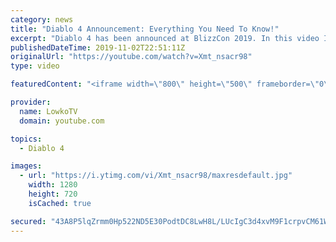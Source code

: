 ```yaml
---
category: news
title: "Diablo 4 Announcement: Everything You Need To Know!"
excerpt: "Diablo 4 has been announced at BlizzCon 2019. In this video I go over everything you need to know about this upcoming Blizzard Entertainment game."
publishedDateTime: 2019-11-02T22:51:11Z
originalUrl: "https://youtube.com/watch?v=Xmt_nsacr98"
type: video

featuredContent: "<iframe width=\"800\" height=\"500\" frameborder=\"0\" src=\"https://www.youtube.com/embed/Xmt_nsacr98\" allow=\"accelerometer; autoplay; encrypted-media; gyroscope; picture-in-picture\" allowfullscreen></iframe>"

provider:
  name: LowkoTV
  domain: youtube.com

topics:
  - Diablo 4

images:
  - url: "https://i.ytimg.com/vi/Xmt_nsacr98/maxresdefault.jpg"
    width: 1280
    height: 720
    isCached: true

secured: "43A8P5lqZrmm0Hp522ND5E30PodtDC8LwH8L/LUcIgC3d4xvM9F1crpvCM61W+/AMG5/XBUmHI/X56iBKYavPeabWv3S/DgQGm/6mHuW/j+kM+3QAncc2CihOYh8zAU9RHfLFT+ZIHukbr0bOyHK6g+N0Zhu6nuAVfnGs2GlI9ogQIi6xtwSavwy8LPpkKRGiniIoYN5PVUbU+vgCtXLR5FzwHYKXC4ptAuZeky61m6ITjbAqHKyv4iAUxm3GVd11wZTByNcKy8I7H5PYw2JusMKsscAYx6zjh3LNm8SB68HdRqnRHmwpTWRxmT91oyEKwxZRK+20qFg1zHMyEEF0zcyD6EoJWYgRz3J1VgbXefQb2LrBe/tJwV7SzBod0tvKGrKu//xOzUUdUq3E2d6svZ2BTKExV+oKr1zz/kTm5Tw8pe3gjkYkzjdOgp8rSCY;MiE9Ry8EGVFfJKc1ArYFyw=="
---
```


